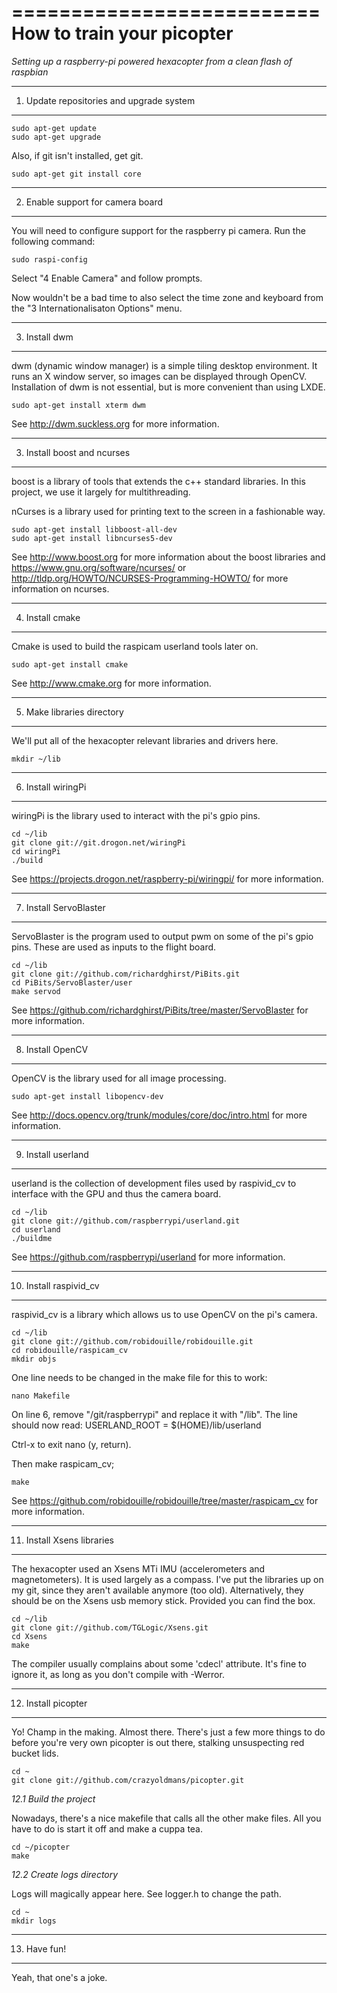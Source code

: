 ==========================
How to train your picopter
==========================

*Setting up a raspberry-pi powered hexacopter from a clean flash of raspbian*


---------------------------------------------
1.  Update repositories and upgrade system
---------------------------------------------

    sudo apt-get update
    sudo apt-get upgrade
    

Also, if git isn't installed, get git.

    sudo apt-get git install core


---------------------------------------------
2.  Enable support for camera board
---------------------------------------------

You will need to configure support for the raspberry pi camera.  Run the following command:

    sudo raspi-config

Select "4 Enable Camera" and follow prompts.

Now wouldn't be a bad time to also select the time zone and keyboard from the "3 Internationalisaton Options" menu.


---------------------------------------------
3.  Install dwm
---------------------------------------------

dwm (dynamic window manager) is a simple tiling desktop environment.  It runs an X window server, so images can be displayed through OpenCV.  Installation of dwm is not essential, but is more convenient than using LXDE.

    sudo apt-get install xterm dwm

See http://dwm.suckless.org for more information.


---------------------------------------------
3.  Install boost and ncurses
---------------------------------------------

boost is a library of tools that extends the c++ standard libraries.  In this project, we use it  largely for multithreading.

nCurses is a library used for printing text to the screen in a fashionable way.


    sudo apt-get install libboost-all-dev
    sudo apt-get install libncurses5-dev

See http://www.boost.org for more information about the boost libraries and https://www.gnu.org/software/ncurses/ or http://tldp.org/HOWTO/NCURSES-Programming-HOWTO/ for more information on ncurses.


---------------------------------------------
4.  Install cmake
---------------------------------------------

Cmake is used to build the raspicam userland tools later on.

    sudo apt-get install cmake

See http://www.cmake.org for more information.


---------------------------------------------
5.  Make libraries directory
---------------------------------------------

We'll put all of the hexacopter relevant libraries and drivers here.

    mkdir ~/lib


---------------------------------------------
6.  Install wiringPi
---------------------------------------------

wiringPi is the library used to interact with the pi's gpio pins.

    cd ~/lib
    git clone git://git.drogon.net/wiringPi
    cd wiringPi
    ./build

See https://projects.drogon.net/raspberry-pi/wiringpi/ for more information.


---------------------------------------------
7.  Install ServoBlaster
---------------------------------------------

ServoBlaster is the program used to output pwm on some of the pi's gpio pins.  These are used as inputs to the flight board.

    cd ~/lib
    git clone git://github.com/richardghirst/PiBits.git
    cd PiBits/ServoBlaster/user
    make servod

See https://github.com/richardghirst/PiBits/tree/master/ServoBlaster for more information.


---------------------------------------------
8.  Install OpenCV
---------------------------------------------

OpenCV is the library used for all image processing.

    sudo apt-get install libopencv-dev

See http://docs.opencv.org/trunk/modules/core/doc/intro.html for more information.


---------------------------------------------
9.  Install userland
---------------------------------------------

userland is the collection of development files used by raspivid_cv to interface with the GPU and thus the camera board.

    cd ~/lib
    git clone git://github.com/raspberrypi/userland.git
    cd userland
    ./buildme

See https://github.com/raspberrypi/userland for more information.


---------------------------------------------
10.  Install raspivid_cv
---------------------------------------------

raspivid_cv is a library which allows us to use OpenCV on the pi's camera.

    cd ~/lib
    git clone git://github.com/robidouille/robidouille.git
    cd robidouille/raspicam_cv
    mkdir objs

One line needs to be changed in the make file for this to work:

    nano Makefile

On line 6, remove "/git/raspberrypi" and replace it with "/lib".  The line should now read:
    USERLAND_ROOT = $(HOME)/lib/userland
    
Ctrl-x to exit nano (y, return).

Then make raspicam_cv;

    make


See https://github.com/robidouille/robidouille/tree/master/raspicam_cv for more information.


---------------------------------------------
11.  Install Xsens libraries
---------------------------------------------

The hexacopter used an Xsens MTi IMU (accelerometers and magnetometers).  It is used largely as a compass.  I've put the libraries up on my git, since they aren't available anymore (too old).  Alternatively, they should be on the Xsens usb memory stick.  Provided you can find the box.

    cd ~/lib
    git clone git://github.com/TGLogic/Xsens.git
    cd Xsens
    make

The compiler usually complains about some 'cdecl' attribute.  It's fine to ignore it, as long as you don't compile with -Werror.


---------------------------------------------
12.  Install picopter
---------------------------------------------
Yo! Champ in the making.  Almost there.  There's just a few more things to do before you're very own picopter is out there, stalking unsuspecting red bucket lids.

    cd ~
    git clone git://github.com/crazyoldmans/picopter.git


*12.1   Build the project*

Nowadays, there's a nice makefile that calls all the other make files.  All you have to do is start it off and make a cuppa tea.

    cd ~/picopter
    make


*12.2   Create logs directory*

Logs will magically appear here.  See logger.h to change the path.

    cd ~
    mkdir logs
    
    
---------------------------------------------
13.  Have fun!
---------------------------------------------

Yeah, that one's a joke.



